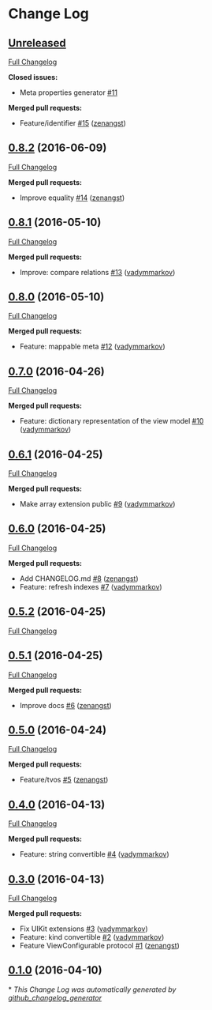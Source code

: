 # Change Log

## [Unreleased](https://github.com/hyperoslo/Brick/tree/HEAD)

[Full Changelog](https://github.com/hyperoslo/Brick/compare/0.8.2...HEAD)

**Closed issues:**

- Meta properties generator [\#11](https://github.com/hyperoslo/Brick/issues/11)

**Merged pull requests:**

- Feature/identifier [\#15](https://github.com/hyperoslo/Brick/pull/15) ([zenangst](https://github.com/zenangst))

## [0.8.2](https://github.com/hyperoslo/Brick/tree/0.8.2) (2016-06-09)
[Full Changelog](https://github.com/hyperoslo/Brick/compare/0.8.1...0.8.2)

**Merged pull requests:**

- Improve equality [\#14](https://github.com/hyperoslo/Brick/pull/14) ([zenangst](https://github.com/zenangst))

## [0.8.1](https://github.com/hyperoslo/Brick/tree/0.8.1) (2016-05-10)
[Full Changelog](https://github.com/hyperoslo/Brick/compare/0.8.0...0.8.1)

**Merged pull requests:**

- Improve: compare relations [\#13](https://github.com/hyperoslo/Brick/pull/13) ([vadymmarkov](https://github.com/vadymmarkov))

## [0.8.0](https://github.com/hyperoslo/Brick/tree/0.8.0) (2016-05-10)
[Full Changelog](https://github.com/hyperoslo/Brick/compare/0.7.0...0.8.0)

**Merged pull requests:**

- Feature: mappable meta [\#12](https://github.com/hyperoslo/Brick/pull/12) ([vadymmarkov](https://github.com/vadymmarkov))

## [0.7.0](https://github.com/hyperoslo/Brick/tree/0.7.0) (2016-04-26)
[Full Changelog](https://github.com/hyperoslo/Brick/compare/0.6.1...0.7.0)

**Merged pull requests:**

- Feature: dictionary representation of the view model [\#10](https://github.com/hyperoslo/Brick/pull/10) ([vadymmarkov](https://github.com/vadymmarkov))

## [0.6.1](https://github.com/hyperoslo/Brick/tree/0.6.1) (2016-04-25)
[Full Changelog](https://github.com/hyperoslo/Brick/compare/0.6.0...0.6.1)

**Merged pull requests:**

- Make array extension public [\#9](https://github.com/hyperoslo/Brick/pull/9) ([vadymmarkov](https://github.com/vadymmarkov))

## [0.6.0](https://github.com/hyperoslo/Brick/tree/0.6.0) (2016-04-25)
[Full Changelog](https://github.com/hyperoslo/Brick/compare/0.5.2...0.6.0)

**Merged pull requests:**

- Add CHANGELOG.md [\#8](https://github.com/hyperoslo/Brick/pull/8) ([zenangst](https://github.com/zenangst))
- Feature: refresh indexes [\#7](https://github.com/hyperoslo/Brick/pull/7) ([vadymmarkov](https://github.com/vadymmarkov))

## [0.5.2](https://github.com/hyperoslo/Brick/tree/0.5.2) (2016-04-25)
[Full Changelog](https://github.com/hyperoslo/Brick/compare/0.5.1...0.5.2)

## [0.5.1](https://github.com/hyperoslo/Brick/tree/0.5.1) (2016-04-25)
[Full Changelog](https://github.com/hyperoslo/Brick/compare/0.5.0...0.5.1)

**Merged pull requests:**

- Improve docs [\#6](https://github.com/hyperoslo/Brick/pull/6) ([zenangst](https://github.com/zenangst))

## [0.5.0](https://github.com/hyperoslo/Brick/tree/0.5.0) (2016-04-24)
[Full Changelog](https://github.com/hyperoslo/Brick/compare/0.4.0...0.5.0)

**Merged pull requests:**

- Feature/tvos [\#5](https://github.com/hyperoslo/Brick/pull/5) ([zenangst](https://github.com/zenangst))

## [0.4.0](https://github.com/hyperoslo/Brick/tree/0.4.0) (2016-04-13)
[Full Changelog](https://github.com/hyperoslo/Brick/compare/0.3.0...0.4.0)

**Merged pull requests:**

- Feature: string convertible [\#4](https://github.com/hyperoslo/Brick/pull/4) ([vadymmarkov](https://github.com/vadymmarkov))

## [0.3.0](https://github.com/hyperoslo/Brick/tree/0.3.0) (2016-04-13)
[Full Changelog](https://github.com/hyperoslo/Brick/compare/0.1.0...0.3.0)

**Merged pull requests:**

- Fix UIKit extensions [\#3](https://github.com/hyperoslo/Brick/pull/3) ([vadymmarkov](https://github.com/vadymmarkov))
- Feature: kind convertible [\#2](https://github.com/hyperoslo/Brick/pull/2) ([vadymmarkov](https://github.com/vadymmarkov))
- Feature ViewConfigurable protocol [\#1](https://github.com/hyperoslo/Brick/pull/1) ([zenangst](https://github.com/zenangst))

## [0.1.0](https://github.com/hyperoslo/Brick/tree/0.1.0) (2016-04-10)


\* *This Change Log was automatically generated by [github_changelog_generator](https://github.com/skywinder/Github-Changelog-Generator)*